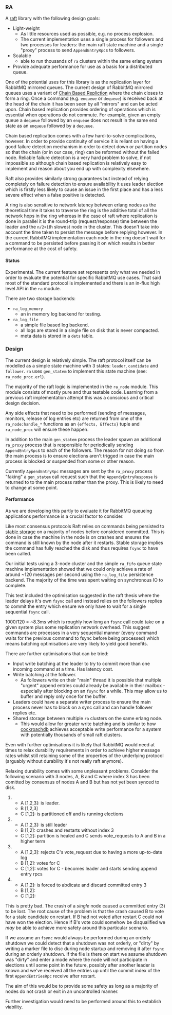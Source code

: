 ### RA

A [raft](https://ramcloud.stanford.edu/~ongaro/thesis.pdf) library with the
following design goals:

* Light-weight
    - As little resources used as possible, e.g. no process explosion.
    - The current implementation uses a single process for followers and two processes
for leaders: the main raft state machine and a  single "proxy" process to send
`AppendEntryRpc`s  to followers.
* Scalable
    - able to run thousands of `ra` clusters within the same erlang system
* Provide adequate performance for use as a basis for a distributed queue.



One of the potential uses for this library is as the replication layer for
RabbitMQ mirrored queues. The current design of RabbitMQ mirrored queues uses
a variant of [Chain Based Repliction](https://www.cs.cornell.edu/home/rvr/papers/OSDI04.pdf)
where the chain closes to form a ring. Once a command (e.g. `enqueue` or `dequeue`)
 is received back at the head of the chain it has been seen by all "mirrors" and
can be acted upon. Chain based replication provides ordering of operations which
is essential when operations do not commute. For example, given an empty queue
a `dequeue` followed by an `enqueue` does not result in the same end state as
an `enqueue` followed by a `dequeue`.

Chain based replication comes with a few
hard-to-solve complications, however. In order to provide continuity of service
it is reliant on having a good failure detection mechanism in order to detect
down or partition nodes so that the chain (or in our case, ring) can be reformed
without the failed node. Reliable failure detection is a very hard problem to solve,
if not impossible so although chain based replication is relatively easy to implement and
reason about you end up with complexity elsewhere.

Raft also provides similarly strong guarantees but instead of relying completely on failure
detection to ensure availability it uses leader election which is firstly less likely
to cause an issue in the first place and has a less severe effect when a false
positive is detected.

A ring is also sensitive to network latency between erlang nodes as the theoretical time it
takes to traverse the ring is the additive total of all the network hops in the ring whereas
in the case of raft where replication is done in parallel it is the round-trip
(request/response) time between the leader and the `n/2+1`th slowest node in the cluster. This
doesn't take into account the time taken to persist the message before replying however.
In the current RabbitMQ implementation each node in the ring doesn't wait for a
command to be persisted before passing it on which results in better performance
at the cost of safety.


#### Status

Experimental. The current feature set represents only what we needed in order to
evaluate the potential for specific RabbitMQ use cases. That said most of the
standard protocol is implemented and there is an in-flux high level API in
the `ra` module.

There are two storage backends:

* `ra_log_memory`
    - an in memory log backend for testing.
* `ra_log_file`
    - a simple file based log backend.
    - all logs are stored in a single file on disk that is never
compacted.
    - meta data is stored in a `dets` table.

### Design

The current design is relatively simple. The raft protocol itself can be modelled
as a simple state machine with 3 states: `leader`, `candidate` and `follower`. `ra`
uses `gen_statem` to implement this state machine (see: `ra_node_proc.erl`).

The majority of the raft logic is implemented in the `ra_node` module. This module
consists of mostly pure and thus testable code. Learning from a previous raft
implementation attempt this was a conscious and critical design decision.

Any side effects that need to be performed
(sending of messages, monitors, release of log entries etc) are returned from
one of the `ra_node:handle_*` functions as an `{effects, Effects}` tuple
and `ra_node_proc` will ensure these happen.

In addition to the main `gen_statem` process the leader spawn an additional
`ra_proxy` process that is responsible for periodically sending `AppendEntryRpc`s
to each of the followers. The reason for not doing so from the main process is
to ensure elections aren't trigged in case the main process is blocked or
suspended from some or other reason.

Currently `AppendEntryRpc` messages are sent by the `ra_proxy` process "faking"
 a `gen_statem` call request such that the `AppendyEntryResponse` is returned to
to the main process rather than the proxy. This is likely to need to change at
some point.

#### Performance

As we are developing this partly to evaluate it for RabbitMQ queueing applications
performance is a crucial factor to consider. 

Like most consensus protocols Raft relies on commands being persisted to
[stable storage](https://en.wikipedia.org/wiki/Stable_storage) on a majority of
nodes before considered committed. This is done in case the machine in the node
is on crashes and ensures the command is still known by the node after it restarts.
Stable storage implies the command has fully reached the disk and thus requires
`fsync` to have been called.

Our initial tests using a 3-node cluster and the simple `ra_fifo` queue state machine
implementation showed that we could only achieve a rate of around ~120 messages
per second using the `ra_log_file` persistence backend. The majority of the time
was spent waiting on synchronous IO to complete.

This test included the optimisation
suggested in the raft thesis where the leader delays it's own `fsync` call and instead
relies on the followers replies to commit the entry which ensure we only have to
wait for a single sequential `fsync` call.

1000/120 = ~8.3ms which is
roughly how long an `fsync` call could take on a given system plus some replication
network overhead. This suggest commands are processes in a very sequential
manner (every command waits for the previous command to fsync before being processed)
 which means batching optimisations are very likely to yield good benefits.


There are further optimisations that can be tried:
* Input write batching at the leader to try to commit more than one incoming command
at a time. Has latency cost.
* Write batching at the follower.
    - As followers write on their "main" thread it is possible that multiple "urgent"
append entries could already be available in their mailbox - especially after
blocking on an `fsync` for a while. This may allow us to buffer and reply only
once for the buffer.
* Leaders could have a separate writer process to ensure the main process never
has to block on a sync call and can handle follower replies etc.
* Shared storage between multiple `ra` clusters on the same erlang node.
    - This would allow for greater write batching and is similar to how
[cockroachdb](https://forum.cockroachlabs.com/t/design-consideration-for-hosting-thousands-of-range-replicas-per-node/630) achieves acceptable write performance for a system
with potentially thousands of small raft clusters.

Even with further optimisations it is likely that RabbitMQ would need at times
to relax durability requirements in order to achieve higher message rates whilst
still retaining some of the properties of the underlying protocol (arguably
without durability it's not really raft anymore).

Relaxing durability comes with some unpleasant problems. Consider the following
scenario 
 with 3 nodes, A, B and C where index 3 has been comitted by
consensus of nodes A and B but has not yet been synced to disk.

1.
    - A [1,2,3]: is leader.
    - B [1,2,3]
    - C [1,2]: is partitioned off and is running elections

2.
    - A [1,2,3]: is still leader
    - B [1,2]: crashes and restarts without index 3
    - C [1,2]: partition is healed and C sends vote_requests to A and B in a higher term

3.
    - A [1,2,3]: rejects C's vote_request due to having a  more up-to-date log
    - B [1,2]: votes for C
    - C [1,2]: votes for C - becomes leader and starts sending append entry rpcs

4.
    - A [1,2]: is forced to abdicate and discard committed entry 3
    - B [1,2]:
    - C [1,2]:

This is pretty bad. The crash of a _single_ node caused a committed entry (3) to be
lost.  The root cause of the problem is that the crash caused B to vote for a
stale candidate on restart. If B had not voted after restart
C could not have won the election. Hence if B's vote could somehow be disqualified we _may_
be able to achieve more safety around this particular scenario.

If we assume an `fsync` would always be performed during an orderly shutdown we could
detect that a shutdown was not orderly, or "dirty" by writing a marker file to disc during
node startup and removing it after `fsync` during an orderly shutdown. If the file is there
on start we assume shutdown was "dirty" and enter a mode where the node will not participate
in elections until some point in the future, possibly after another leader is known and
we've received all the entries up until the commit index of the first `AppendEntriesRpc`
receive after restart.

The aim of this would be to provide some safety as long as a majority of nodes do not
crash or exit in an uncontrolled manner.

Further investigation would need to be performed around this to establish viability.
